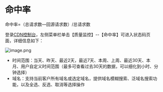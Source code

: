 # 命中率

命中率=（总请求数—回源请求数）/总请求数 

登录[CDN控制台](https://cdn-console.jdcloud.com/hitratio)，左侧菜单栏单击【质量监控】--【命中率】可进入状态码页面，详细信息如下：

![image.png](https://img1.jcloudcs.com/cms/dd0a6a42-fdae-4730-9a22-db4396b45cfe20180119143336.png)

-  时间范围：当天、昨天、最近2天，最近7天、本周、上周、最近30天、本月、用户自定义时间范围（最多可查看过去30天的数据，可以细化到小时、分钟选择）
-  域名：支持当前客户所有域名或选定域名，提供域名模糊搜索、泛域名搜索功能，以及全选、反选、取消等选择操作
